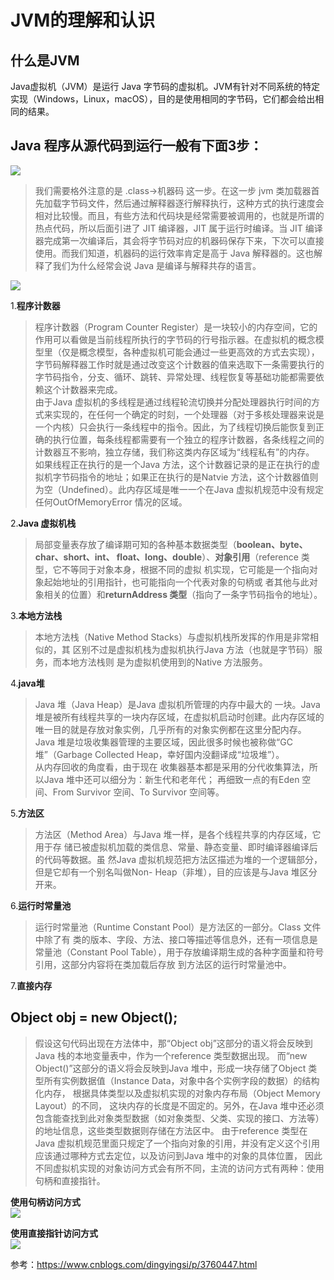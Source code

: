# JVM的理解和认识

## 什么是JVM
Java虚拟机（JVM）是运行 Java 字节码的虚拟机。JVM有针对不同系统的特定实现（Windows，Linux，macOS），目的是使用相同的字节码，它们都会给出相同的结果。  

## Java 程序从源代码到运行一般有下面3步：
   

![](http://ww1.sinaimg.cn/large/9b13c8fdly1g0tfhposslj20lb04swej.jpg)

> 我们需要格外注意的是 .class->机器码 这一步。在这一步 jvm 类加载器首先加载字节码文件，然后通过解释器逐行解释执行，这种方式的执行速度会相对比较慢。而且，有些方法和代码块是经常需要被调用的，也就是所谓的热点代码，所以后面引进了 JIT 编译器，JIT 属于运行时编译。当 JIT 编译器完成第一次编译后，其会将字节码对应的机器码保存下来，下次可以直接使用。而我们知道，机器码的运行效率肯定是高于 Java 解释器的。这也解释了我们为什么经常会说 Java 是编译与解释共存的语言。


![](http://ww1.sinaimg.cn/large/9b13c8fdly1g0tfh6hml0j20ku0amjs1.jpg)

1.**程序计数器**  
>程序计数器（Program Counter 
Register）是一块较小的内存空间，它的作用可以看做是当前线程所执行的字节码的行号指示器。在虚拟机的概念模型里（仅是概念模型，各种虚拟机可能会通过一些更高效的方式去实现），字节码解释器工作时就是通过改变这个计数器的值来选取下一条需要执行的字节码指令，分支、循环、跳转、异常处理、线程恢复等基础功能都需要依赖这个计数器来完成。  
由于Java 虚拟机的多线程是通过线程轮流切换并分配处理器执行时间的方式来实现的，在任何一个确定的时刻，一个处理器（对于多核处理器来说是一个内核）只会执行一条线程中的指令。因此，为了线程切换后能恢复到正确的执行位置，每条线程都需要有一个独立的程序计数器，各条线程之间的计数器互不影响，独立存储，我们称这类内存区域为“线程私有”的内存。  
如果线程正在执行的是一个Java 方法，这个计数器记录的是正在执行的虚拟机字节码指令的地址；如果正在执行的是Natvie 方法，这个计数器值则为空（Undefined）。此内存区域是唯一一个在Java 虚拟机规范中没有规定任何OutOfMemoryError 情况的区域。  
  
2.**Java 虚拟机栈**
>局部变量表存放了编译期可知的各种基本数据类型（**boolean、byte、char、short、int、
float、long、double**）、**对象引用**（reference 类型，它不等同于对象本身，根据不同的虚拟
机实现，它可能是一个指向对象起始地址的引用指针，也可能指向一个代表对象的句柄或
者其他与此对象相关的位置）和**returnAddress 类型**（指向了一条字节码指令的地址）。

3.**本地方法栈**
> 本地方法栈（Native Method Stacks）与虚拟机栈所发挥的作用是非常相似的，其
区别不过是虚拟机栈为虚拟机执行Java 方法（也就是字节码）服务，而本地方法栈则
是为虚拟机使用到的Native 方法服务。  

4.**java堆**
> Java 堆（Java Heap）是Java 虚拟机所管理的内存中最大的
一块。Java 堆是被所有线程共享的一块内存区域，在虚拟机启动时创建。此内存区域的
唯一目的就是存放对象实例，几乎所有的对象实例都在这里分配内存。  
Java 堆是垃圾收集器管理的主要区域，因此很多时候也被称做“GC 堆”（Garbage
Collected Heap，幸好国内没翻译成“垃圾堆”）。  
从内存回收的角度看，由于现在
收集器基本都是采用的分代收集算法，所以Java 堆中还可以细分为：新生代和老年代；
再细致一点的有Eden 空间、From Survivor 空间、To Survivor 空间等。

5.**方法区**  
> 方法区（Method Area）与Java 堆一样，是各个线程共享的内存区域，它用于存
储已被虚拟机加载的类信息、常量、静态变量、即时编译器编译后的代码等数据。虽
然Java 虚拟机规范把方法区描述为堆的一个逻辑部分，但是它却有一个别名叫做Non-
Heap（非堆），目的应该是与Java 堆区分开来。  

6.**运行时常量池**  
> 运行时常量池（Runtime Constant Pool）是方法区的一部分。Class 文件中除了有
类的版本、字段、方法、接口等描述等信息外，还有一项信息是常量池（Constant Pool
Table），用于存放编译期生成的各种字面量和符号引用，这部分内容将在类加载后存放
到方法区的运行时常量池中。

7.**直接内存** 
> 

## Object obj = new Object();

> 假设这句代码出现在方法体中，那“Object obj”这部分的语义将会反映到Java 栈的本地变量表中，作为一个reference 类型数据出现。
而“new Object()”这部分的语义将会反映到Java 堆中，形成一块存储了Object 类型所有实例数据值（Instance Data，对象中各个实例字段的数据）的结构化内存，
根据具体类型以及虚拟机实现的对象内存布局（Object Memory Layout）的不同，
这块内存的长度是不固定的。另外，在Java 堆中还必须包含能查找到此对象类型数据（如对象类型、父类、实现的接口、方法等）的地址信息，这些类型数据则存储在方法区中。
由于reference 类型在Java 虚拟机规范里面只规定了一个指向对象的引用，并没有定义这个引用应该通过哪种方式去定位，以及访问到Java 堆中的对象的具体位置，
因此不同虚拟机实现的对象访问方式会有所不同，主流的访问方式有两种：使用句柄和直接指针。

**使用句柄访问方式**  
![](http://ww1.sinaimg.cn/large/9b13c8fdly1g0u0clw2xjj20ku09l0tk.jpg)

**使用直接指针访问方式**  
![](http://ww1.sinaimg.cn/large/9b13c8fdly1g0u0e76wtqj20ku09fmxs.jpg)  

参考：https://www.cnblogs.com/dingyingsi/p/3760447.html